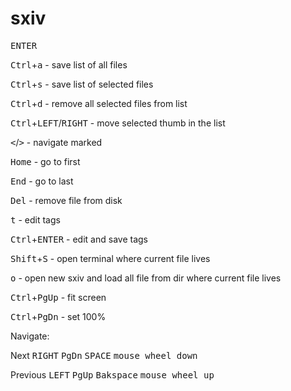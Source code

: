# sxiv

<kbd>ENTER</kbd>

<kbd>Ctrl</kbd>+<kbd>a</kbd> - save list of all files
  
<kbd>Ctrl</kbd>+<kbd>s</kbd> - save list of selected files

<kbd>Ctrl</kbd>+<kbd>d</kbd> - remove all selected files from list

<kbd>Ctrl</kbd>+<kbd>LEFT</kbd>/<kbd>RIGHT</kbd> - move selected thumb in the list

<kbd><</kbd>/<kbd>></kbd> - navigate marked

<kbd>Home</kbd> - go to first

<kbd>End</kbd> - go to last

<kbd>Del</kbd> - remove file from disk

<kbd>t</kbd> - edit tags

<kbd>Ctrl</kbd>+<kbd>ENTER</kbd> - edit and save tags

<kbd>Shift</kbd>+<kbd>S</kbd> - open terminal where current file lives

<kbd>o</kbd> - open new sxiv and load all file from dir where current file lives

<kbd>Ctrl</kbd>+<kbd>PgUp</kbd> - fit screen

<kbd>Ctrl</kbd>+<kbd>PgDn</kbd> - set 100%

Navigate:

Next
<kbd>RIGHT</kbd>
<kbd>PgDn</kbd>
<kbd>SPACE</kbd>
<kbd>mouse wheel down</kbd>

Previous
<kbd>LEFT</kbd>
<kbd>PgUp</kbd>
<kbd>Bakspace</kbd>
<kbd>mouse wheel up</kbd>

